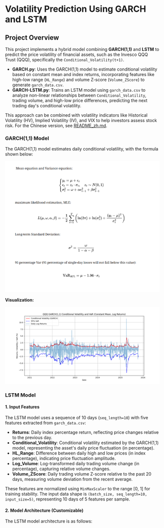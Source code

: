 # Volatility Prediction Using GARCH and LSTM

## Project Overview

This project implements a hybrid model combining **GARCH(1,1)** and **LSTM** to predict the price volatility of financial assets, such as the Invesco QQQ Trust (QQQ), specifically the `Conditional_Volatility(t+1)`.

- **GARCH.py**: Uses the GARCH(1,1) model to estimate conditional volatility based on constant mean and index returns, incorporating features like high-low range (`HL_Range`) and volume Z-score (`Volume_ZScore`) to generate `garch_data.csv`.
- **GARCH-LSTM.py**: Trains an LSTM model using `garch_data.csv` to analyze non-linear relationships between `Conditional_Volatility`, trading volume, and high-low price differences, predicting the next trading day's conditional volatility.

This approach can be combined with volatility indicators like Historical Volatility (HV), Implied Volatility (IV), and VIX to help investors assess stock risk. For the Chinese version, see [README_zh.md](README_zh.md).

### GARCH(1,1) Model

The GARCH(1,1) model estimates daily conditional volatility, with the formula shown below:

![GARCH(1,1) Model Formula](figue/GARCH_equation.png)

**Visualization:**

![GARCH Graph](figue/GARCH_graph.png)

### LSTM Model

#### 1. Input Features

The LSTM model uses a sequence of 10 days (`seq_length=10`) with five features extracted from `garch_data.csv`:

- **Returns**: Daily index percentage return, reflecting price changes relative to the previous day.
- **Conditional_Volatility**: Conditional volatility estimated by the GARCH(1,1) model, representing the asset's daily price fluctuation (in percentage).
- **HL_Range**: Difference between daily high and low prices (in index percentage), indicating price fluctuation amplitude.
- **Log_Volume**: Log-transformed daily trading volume change (in percentage), capturing relative volume changes.
- **Volume_ZScore**: Daily trading volume Z-score relative to the past 20 days, measuring volume deviation from the recent average.

These features are normalized using `MinMaxScaler` to the range [0, 1] for training stability. The input data shape is `(batch_size, seq_length=10, input_size=5)`, representing 10 days of 5 features per sample.

#### 2. Model Architecture (Customizable)

The LSTM model architecture is as follows:

